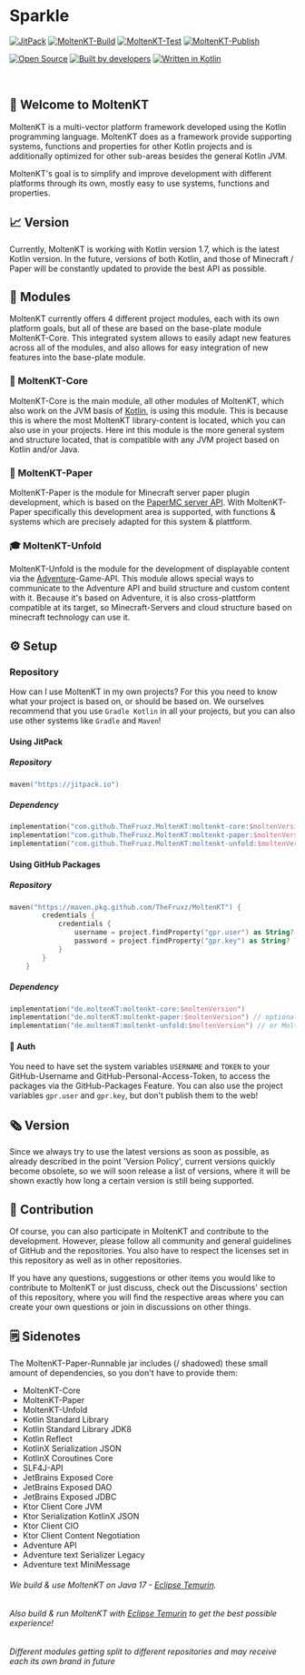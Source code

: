 # Sparkle

[![JitPack](https://jitpack.io/v/TheFruxz/MoltenKT.svg?style=flat-square)](https://jitpack.io/#TheFruxz/MoltenKT)
[![MoltenKT-Build](https://github.com/TheFruxz/MoltenKT/actions/workflows/build-MoltenKT.yml/badge.svg)](https://github.com/TheFruxz/MoltenKT/actions/workflows/build-MoltenKT.yml)
[![MoltenKT-Test](https://github.com/TheFruxz/MoltenKT/actions/workflows/test-MoltenKT.yml/badge.svg)](https://github.com/TheFruxz/MoltenKT/actions/workflows/test-MoltenKT.yml)
[![MoltenKT-Publish](https://github.com/TheFruxz/MoltenKT/actions/workflows/publish-MoltenKT.yml/badge.svg)](https://github.com/TheFruxz/MoltenKT/actions/workflows/publish-MoltenKT.yml)

[![Open Source](https://forthebadge.com/images/badges/open-source.svg)](https://github.com/TheFruxz/MoltenKT/blob/main/LICENSE)
[![Built by developers](https://forthebadge.com/images/badges/built-by-developers.svg)](https://github.com/TheFruxz/MoltenKT/graphs/contributors)
[![Written in Kotlin](https://forthebadge.com/images/badges/makes-people-smile.svg)](https://github.com/JetBrains/kotlin)

<br>

## 👋 Welcome to MoltenKT

MoltenKT is a multi-vector platform framework developed using the Kotlin programming language.
MoltenKT does as a framework provide supporting systems, functions and properties for other Kotlin projects
and is additionally optimized for other sub-areas besides the general Kotlin JVM.

MoltenKT's goal is to simplify and improve development with different platforms through its own, mostly easy to use systems, functions and properties.

## 📈 Version

Currently, MoltenKT is working with Kotlin version 1.7, which is the latest Kotlin version. In the future, versions of both
Kotlin, and those of Minecraft / Paper will be constantly updated to provide the best API as possible.

## 👻 Modules

MoltenKT currently offers 4 different project modules, each with its own platform goals, but all of these are based on the base-plate module MoltenKT-Core.
This integrated system allows to easily adapt new features across all of the modules, and also allows for easy integration of new features into the base-plate module.

### 💾 MoltenKT-Core 
MoltenKT-Core is the main module, all other modules of MoltenKT, which also work on the JVM basis of [Kotlin](https://github.com/jetbrains/kotlin), is using this module.
This is because this is where the most MoltenKT library-content is located, which you can also use in your projects.
Here int this module is the more general system and structure located, that is compatible with any JVM project based on Kotlin and/or Java.

### 🤯 MoltenKT-Paper
MoltenKT-Paper is the module for Minecraft server paper plugin development, which is based on the [PaperMC server API](https://github.com/PaperMC/Paper).
With MoltenKT-Paper specifically this development area is supported, with functions & systems which are precisely adapted for this system & plattform.

### 🎓 MoltenKT-Unfold
MoltenKT-Unfold is the module for the development of displayable content via the [Adventure](https://github.com/KyoriPowered/adventure)-Game-API.
This module allows special ways to communicate to the Adventure API and build structure and custom content with it.
Because it's based on Adventure, it is also cross-plattform compatible at its target, so Minecraft-Servers and cloud structure based on minecraft technology can use it.

## ⚙️ Setup

### Repository

How can I use MoltenKT in my own projects? For this you need to know what your project is based on, or should be based on.
We ourselves recommend that you use `Gradle Kotlin` in all your projects, but you can also use other systems like `Gradle` and `Maven`!

#### Using JitPack
##### Repository
```kotlin
maven("https://jitpack.io")
```

##### Dependency
```kotlin
implementation("com.github.TheFruxz.MoltenKT:moltenkt-core:$moltenVersion")
implementation("com.github.TheFruxz.MoltenKT:moltenkt-paper:$moltenVersion") // optionally add MoltenKT-Paper
implementation("com.github.TheFruxz.MoltenKT:moltenkt-unfold:$moltenVersion") // or MoltenKT-Unfold
```

#### Using GitHub Packages
##### Repository 
```kotlin
maven("https://maven.pkg.github.com/TheFruxz/MoltenKT") {
        credentials {
            credentials {
                username = project.findProperty("gpr.user") as String? ?: System.getenv("USERNAME")
                password = project.findProperty("gpr.key") as String? ?: System.getenv("TOKEN")
            }
        }
    }
```

##### Dependency
```kotlin
implementation("de.moltenKT:moltenkt-core:$moltenVersion")
implementation("de.moltenKT:moltenkt-paper:$moltenVersion") // optionally add MoltenKT-Paper
implementation("de.moltenKT:moltenkt-unfold:$moltenVersion") // or MoltenKT-Unfold
```

#### 🔐 Auth

You need to have set the system variables `USERNAME` and `TOKEN` to your GitHub-Username and GitHub-Personal-Access-Token,
to access the packages via the GitHub-Packages Feature. You can also use the project variables `gpr.user` and `gpr.key`, but
don't publish them to the web!

## 🗞 Version

Since we always try to use the latest versions as soon as possible, as already described in the point 'Version Policy', current versions quickly become obsolete, so we will soon release a list of versions, where it will be shown exactly how long a certain version is still being supported.

## 👥 Contribution

Of course, you can also participate in MoltenKT and contribute to the development. However, please follow all community and general guidelines of GitHub and the repositories. You also have to respect the licenses set in this repository as well as in other repositories.

If you have any questions, suggestions or other items you would like to contribute to MoltenKT or just discuss, check out the Discussions' section of this repository, where you will find the respective areas where you can create your own questions or join in discussions on other things. 

## 🗒 Sidenotes

The MoltenKT-Paper-Runnable jar includes (/ shadowed) these small amount of dependencies, so you don't have to provide them:

  - MoltenKT-Core
  - MoltenKT-Paper
  - MoltenKT-Unfold
  - Kotlin Standard Library
  - Kotlin Standard Library JDK8
  - Kotlin Reflect
  - KotlinX Serialization JSON
  - KotlinX Coroutines Core
  - SLF4J-API
  - JetBrains Exposed Core
  - JetBrains Exposed DAO
  - JetBrains Exposed JDBC
  - Ktor Client Core JVM
  - Ktor Serialization KotlinX JSON
  - Ktor Client CIO
  - Ktor Client Content Negotiation
  - Adventure API
  - Adventure text Serializer Legacy
  - Adventure text MiniMessage

###### We build & use MoltenKT on Java 17 - [Eclipse Temurin](https://adoptium.net/).
###### Also build & run MoltenKT with [Eclipse Temurin](https://adoptium.net/) to get the best possible experience!
###### Different modules getting split to different repositories and may receive each its own brand in future